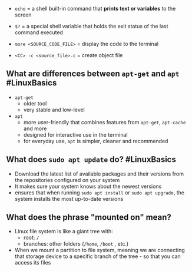 - `echo` = a shell built-in command that **prints text or variables** to the screen
- `$?` = a special shell variable that holds the exit status of the last command executed

- `more <SOURCE_CODE_FILE>` = display the code to the terminal
- `<CC> -c <source_file>.c` = create object file

## What are differences between `apt-get` and `apt` #LinuxBasics
- `apt-get` 
	- older tool
	- very stable and low-level
- `apt`
	- more user-friendly that combines features from `apt-get`, `apt-cache` and more
	- designed for interactive use in the terminal
	- for everyday use, `apt` is simpler, cleaner and recommended


## What does `sudo apt update` do? #LinuxBasics 
- Download the latest list of available packages and their versions from the repositories configured on your system
- It makes sure your system knows about the newest versions
- ensures that when running `sudo apt install` or `sudo apt upgrade`, the system installs the most up-to-date versions

## What does the phrase "mounted on" mean?
- Linux file system is like a giant tree with:
	- root: `/`
	- branches: other folders (`/home`, `/boot` , etc.)
- When we mount a partition to file system, meaning we are connecting that storage device to a specific branch of the tree - so that you can access its files